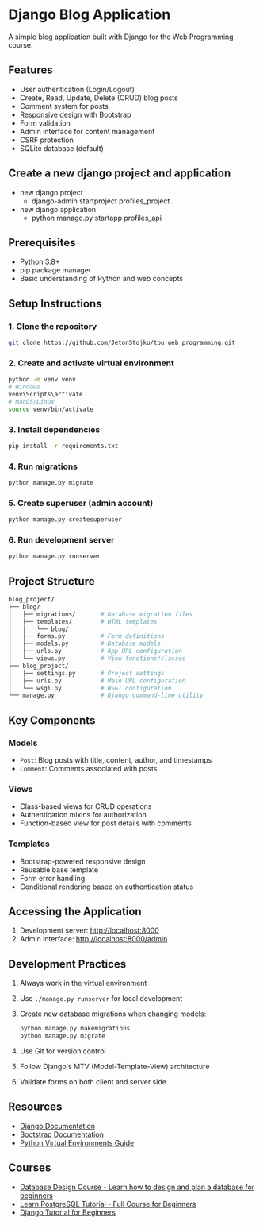 # Django Blog Application

A simple blog application built with Django for the Web Programming course.

## Features

- User authentication (Login/Logout)
- Create, Read, Update, Delete (CRUD) blog posts
- Comment system for posts
- Responsive design with Bootstrap
- Form validation
- Admin interface for content management
- CSRF protection
- SQLite database (default)

## Create a new django project and application

- new django project
  - django-admin startproject profiles_project .
- new django application
  - python manage.py startapp profiles_api

## Prerequisites

- Python 3.8+
- pip package manager
- Basic understanding of Python and web concepts

## Setup Instructions

### 1. Clone the repository

```bash
git clone https://github.com/JetonStojku/tbu_web_programming.git
```

### 2. Create and activate virtual environment

```bash
python -m venv venv
# Windows
venv\Scripts\activate
# macOS/Linux
source venv/bin/activate
```

### 3. Install dependencies

```bash
pip install -r requirements.txt
```

### 4. Run migrations

```bash
python manage.py migrate
```

### 5. Create superuser (admin account)

```bash
python manage.py createsuperuser
```

### 6. Run development server

```bash
python manage.py runserver
```

## Project Structure

```bash
blog_project/
├── blog/
│   ├── migrations/       # Database migration files
│   ├── templates/        # HTML templates
│   │   └── blog/
│   ├── forms.py          # Form definitions
│   ├── models.py         # Database models
│   ├── urls.py           # App URL configuration
│   └── views.py          # View functions/classes
├── blog_project/
│   ├── settings.py       # Project settings
│   ├── urls.py           # Main URL configuration
│   └── wsgi.py           # WSGI configuration
└── manage.py             # Django command-line utility
```

## Key Components

### Models

- `Post`: Blog posts with title, content, author, and timestamps
- `Comment`: Comments associated with posts

### Views

- Class-based views for CRUD operations
- Authentication mixins for authorization
- Function-based view for post details with comments

### Templates

- Bootstrap-powered responsive design
- Reusable base template
- Form error handling
- Conditional rendering based on authentication status

## Accessing the Application

1. Development server: <http://localhost:8000>
2. Admin interface: <http://localhost:8000/admin>

## Development Practices

1. Always work in the virtual environment
2. Use `./manage.py runserver` for local development
3. Create new database migrations when changing models:

   ```bash
   python manage.py makemigrations
   python manage.py migrate
   ```

4. Use Git for version control
5. Follow Django's MTV (Model-Template-View) architecture
6. Validate forms on both client and server side

## Resources

- [Django Documentation](https://docs.djangoproject.com/)
- [Bootstrap Documentation](https://getbootstrap.com/docs/5.3/getting-started/introduction/)
- [Python Virtual Environments Guide](https://docs.python.org/3/tutorial/venv.html)

## Courses

- [Database Design Course - Learn how to design and plan a database for beginners](https://www.youtube.com/watch?v=ztHopE5Wnpc)
- [Learn PostgreSQL Tutorial - Full Course for Beginners](https://www.youtube.com/watch?v=qw--VYLpxG4)
- [Django Tutorial for Beginners](https://youtube.com/playlist?list=PLsyeobzWxl7r2ukVgTqIQcl-1T0C2mzau&si=p4vGt6cnz8zzOK-P)
